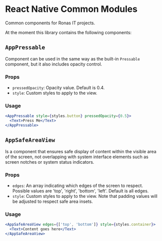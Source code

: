 # React Native Common Modules

Common components for Ronas IT projects.

At the moment this library contains the following components:

## `AppPressable`

Component can be used in the same way as the built-in `Pressable` component, but it also includes opacity control.

### Props

- `pressedOpacity`: Opacity value. Default is 0.4.
- `style`: Custom styles to apply to the view.

### Usage

```jsx
<AppPressable style={styles.button} pressedOpacity={0.5}>
  <Text>Press Me</Text>
</AppPressable>
```

## `AppSafeAreaView`

Is a component that ensures safe display of content within the visible area of the screen, not overlapping with system interface elements such as screen notches or system status indicators.

### Props

- `edges`: An array indicating which edges of the screen to respect. Possible values are 'top', 'right', 'bottom', 'left'. Default is all edges.
- `style`: Custom styles to apply to the view. Note that padding values will be adjusted to respect safe area insets.

### Usage

```jsx
<AppSafeAreaView edges={['top', 'bottom']} style={styles.container}>
  <Text>Content goes here</Text>
</AppSafeAreaView>
````
